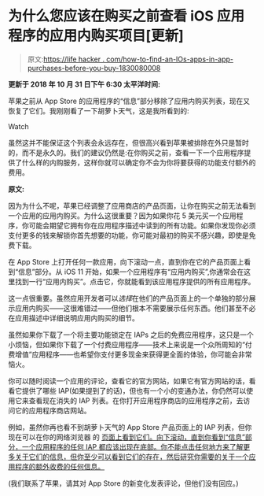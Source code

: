 # 为什么您应该在购买之前查看 iOS 应用程序的应用内购买项目[更新]

> 原文:[https://life hacker . com/how-to-find-an-IOs-apps-in-app-purchases-before-you-buy-1830080008](https://lifehacker.com/how-to-find-an-ios-apps-in-app-purchases-before-you-buy-1830080008)

**更新于 2018 年 10 月 31 日下午 6:30 太平洋时间:**

苹果之前从 App Store 的应用程序的“信息”部分移除了应用内购买列表，现在又恢复了它们。我刚刚看了一下胡萝卜天气，这是我所看到的:

Watch

虽然这并不能保证这个列表会永远存在，但很高兴看到苹果被排除在外只是暂时的，而不是永久的。我们的建议仍然是:在你购买之前，查看一下一个应用程序提供了什么样的内购服务，这样你就可以确定你不会为你将要获得的功能支付额外的费用。

**原文:**

因为为什么不呢，苹果已经调整了应用商店的产品页面，让你在购买之前无法看到一个应用的应用内购买。为什么这很重要？因为如果你花 5 美元买一个应用程序，你可能会期望它拥有你在应用程序描述中读到的所有功能。如果你发现你必须支付更多的钱来解锁你首先想要的功能，你可能对最初的购买不感兴趣，即使是免费下载。

在 App Store 上打开任何一款应用，向下滚动一点，直到你在它的产品页面上看到“信息”部分。从 iOS 11 开始，如果一个应用程序有“应用内购买”,你通常会在这里找到一行“应用内购买”。点击它，你就能看到该应用程序提供的所有应用程序。

这一点很重要。虽然应用开发者可以*选择*在他们的产品页面上的一个单独的部分展示应用内购买——这很难错过——但他们根本不需要展示任何东西。他们甚至不必在应用描述中详细说明应用内购买的细节。

虽然如果你下载了一个将主要功能锁定在 IAPs 之后的免费应用程序，这只是一个小烦恼，但如果你下载了一个付费应用程序——技术上来说是一个众所周知的“付费增值”应用程序——也希望你支付更多现金来获得更全面的体验，你可能会非常恼火。

你可以随时阅读一个应用的评论，查看它的官方网站，如果它有官方网站的话，看看它提供了哪些 IAP(如果提到了的话)，但也有一个小的变通办法，你仍然可以使用它来查看现在消失的 IAP 列表。在你打开应用程序商店的应用程序之前，去访问它的应用程序商店网站。

例如，虽然你再也看不到胡萝卜天气的 App Store 产品页面上的 IAP 列表，但你现在可以在你的网络浏览器 的 [页面上看到它们。向下滚动，直到你看到“信息”部分，一个应用程序的任何 IAP 都应该出现在底部。你不能点击任何地方来了解更多关于它们的信息，但你至少可以看到它们的存在，然后研究你需要的关于一个应用程序的额外收费的任何信息。](https://itunes.apple.com/us/app/carrot-weather/id961390574?mt=8)

(我们联系了苹果，请其对 App Store 的新变化发表评论，但他们没有回应。)